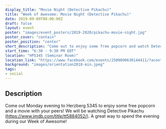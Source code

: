 ```yaml
---
display_title: "Movie Night (Detective Pikachu)"
title: "Week of Awesome: Movie Night (Detective Pikachu)"
date: 2019-09-09T00:00:00Z
draft: false
layout: event
poster: "images/event_posters/2019-2020/pikachu-movie-night.jpg"
poster_cover: "contain"
poster_position: "center"
short_description: "Come out to enjoy some free popcorn and watch Detective Pikachu with your peers!"
start_time: "6:30 - 9:30 PM EDT"
location: "HP5345 (Seminar Room)"
location_link: "https://www.facebook.com/events/2500890630144411/?acontext=%7B%22event_action_history%22%3A[%7B%22surface%22%3A%22page%22%7D]%7D"
background: "images/orientation2018-min.jpeg"
tags:
- social
---
```


## Description

Come out Monday evening to Herzberg 5345 to enjoy some free popcorn and a movie with your peers! We will be watching Detective Pikachu [(https://www.imdb.com/title/tt5884052/)](https://www.imdb.com/title/tt5884052/). A great way to spend the evening during our Week of Awesome!